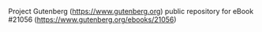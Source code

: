 Project Gutenberg (https://www.gutenberg.org) public repository for eBook #21056 (https://www.gutenberg.org/ebooks/21056)
